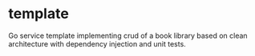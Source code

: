 # template

Go service template implementing crud of a book library based on
clean architecture with dependency injection and unit tests.
